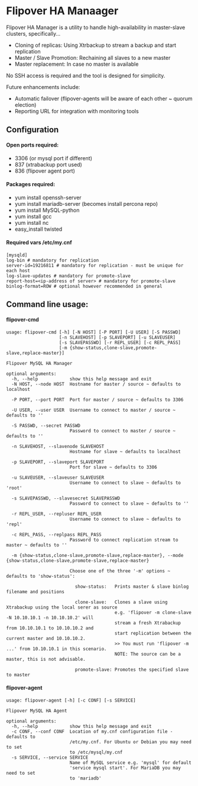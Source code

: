 # Flipover HA Manaager 

Flipover HA Manager is a utility to handle high-availability in master-slave clusters, specifically...

- Cloning of replicas: Using Xtrbackup to stream a backup and start replication
- Master / Slave Promotion: Rechaining all slaves to a new master
- Master replacement: In case no master is available

No SSH access is required and the tool is designed for simplicity.

Future enhancements include:

- Automatic failover (flipover-agents will be aware of each other ~ quorum election)
- Reporting URL for integration with monitoring tools

## Configuration

#### Open ports required:

- 3306 (or mysql port if different)
- 837 (xtrabackup port used)
- 836 (flipover agent port)

#### Packages required:

- yum install openssh-server
- yum install mariadb-server   (becomes install percona repo)
- yum install MySQL-python
- yum install gcc
- yum install nc
- easy_install twisted

#### Required vars /etc/my.cnf

```
[mysqld]
log-bin # mandatory for replication
server-id=19216811 # mandatory for replication - must be unique for each host
log-slave-updates # mandatory for promote-slave
report-host=<ip-address of server> # mandatory for promote-slave
binlog-format=ROW # optional however recommended in general
```

## Command line usage:

#### flipover-cmd
```
usage: flipover-cmd [-h] [-N HOST] [-P PORT] [-U USER] [-S PASSWD]
                    [-n SLAVEHOST] [-p SLAVEPORT] [-u SLAVEUSER]
                    [-s SLAVEPASSWD] [-r REPL_USER] [-c REPL_PASS]
                    [-m {show-status,clone-slave,promote-slave,replace-master}]

Flipover MySQL HA Manager

optional arguments:
  -h, --help            show this help message and exit
  -N HOST, --node HOST  Hostname for master / source ~ defaults to localhost
                         
  -P PORT, --port PORT  Port for master / source ~ defaults to 3306
                         
  -U USER, --user USER  Username to connect to master / source ~ defaults to ''
                         
  -S PASSWD, --secret PASSWD
                        Password to connect to master / source ~ defaults to ''
                         
  -n SLAVEHOST, --slavenode SLAVEHOST
                        Hostname for slave ~ defaults to localhost
                         
  -p SLAVEPORT, --slaveport SLAVEPORT
                        Port for slave ~ defaults to 3306
                         
  -u SLAVEUSER, --slaveuser SLAVEUSER
                        Username to connect to slave ~ defaults to 'root'
                         
  -s SLAVEPASSWD, --slavesecret SLAVEPASSWD
                        Password to connect to slave ~ defaults to ''
                         
  -r REPL_USER, --repluser REPL_USER
                        Username to connect to slave ~ defaults to 'repl'
                         
  -c REPL_PASS, --replpass REPL_PASS
                        Password to connect replication stream to master ~ defaults to ''
                         
  -m {show-status,clone-slave,promote-slave,replace-master}, --mode {show-status,clone-slave,promote-slave,replace-master}
                        
                        Choose one of the three '-m' options ~ defaults to 'show-status':
                         
                          show-status:   Prints master & slave binlog filename and positions
                        
                          clone-slave:   Clones a slave using Xtrabackup using the local serer as source
                                         e.g. 'flipover -m clone-slave -N 10.10.10.1 -n 10.10.10.2' will 
                                         stream a fresh Xtrabackup from 10.10.10.1 to 10.10.10.2 and 
                                         start replication between the current master and 10.10.10.2.
                                         >> You must run 'flipover -m ...' from 10.10.10.1 in this scenario.
                                         NOTE: The source can be a master, this is not advisable.
                         
                          promote-slave: Promotes the specified slave to master
  ```
  
#### flipover-agent

```
usage: flipover-agent [-h] [-c CONF] [-s SERVICE]

Flipover MySQL HA Agent

optional arguments:
  -h, --help            show this help message and exit
  -c CONF, --conf CONF  Location of my.cnf configuration file - defaults to
                        /etc/my.cnf. For Ubuntu or Debian you may need to set
                        to /etc/mysql/my.cnf
  -s SERVICE, --service SERVICE
                        Name of MySQL service e.g. 'mysql' for default
                        'service mysql start'. For MariaDB you may need to set
                        to 'mariadb'
```
